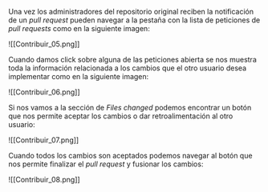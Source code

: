 Una vez los administradores del repositorio original reciben la notificación de un *pull request* pueden navegar a la pestaña con la lista de peticiones de *pull requests* como en la siguiente imagen:

![[Contribuir_05.png]]

Cuando damos click sobre alguna de las peticiones abierta se nos muestra toda la información relacionada a los cambios que el otro usuario desea implementar como en la siguiente imagen:

![[Contribuir_06.png]]

Si nos vamos a la sección de *Files changed* podemos encontrar un botón que nos permite aceptar los cambios o dar retroalimentación al otro usuario:

![[Contribuir_07.png]]

Cuando todos los cambios son aceptados podemos navegar al botón que nos permite finalizar el *pull request* y fusionar los cambios:

![[Contribuir_08.png]]